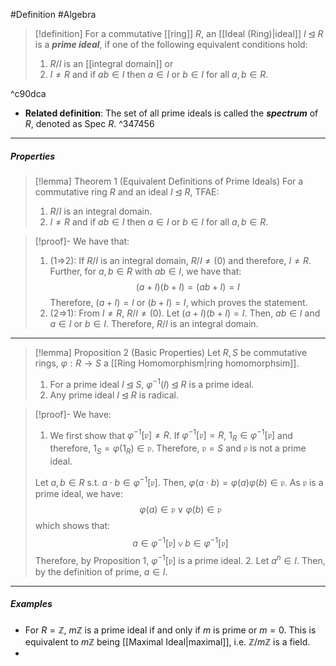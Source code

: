 #Definition #Algebra

> [!definition]
> For a commutative [[ring]] $R$, an [[Ideal (Ring)|ideal]] $I\unlhd  R$ is a ***prime ideal***, if one of the following equivalent conditions hold:
> 1. $R / I$ is an [[integral domain]] or
> 2. $I\neq R$ and if $ab\in I$ then $a\in I$ or $b\in I$ for all $a,b\in R$.

^c90dca

- **Related definition**: The set of all prime ideals is called the ***spectrum*** of $R$, denoted as $\text{Spec } R$. ^347456
---
##### Properties
> [!lemma] Theorem 1 (Equivalent Definitions of Prime Ideals)
> For a commutative ring $R$ and an ideal $I\unlhd R$, TFAE:
> 1. $R / I$ is an integral domain.
> 2. $I\neq R$ and if $ab\in I$ then $a\in I$ or $b\in I$ for all $a,b\in R$.

> [!proof]-
> We have that:
> 1. (1=>2): If $R / I$ is an integral domain, $R / I\neq(0)$ and therefore, $I \neq R$. Further, for $a,b\in R$ with $ab\in I$, we have that: $$(a+I)(b+I)=(ab+I)=I$$Therefore, $(a+I)=I$ or $(b+I)=I$, which proves the statement.
> 2. (2=>1): From $I\neq R$, $R / I\neq(0)$. Let $(a+I)(b+I)=I$. Then, $ab\in I$ and $a\in I$ or $b\in I$. Therefore, $R / I$ is an integral domain.
---
> [!lemma] Proposition 2 (Basic Properties)
> Let $R,S$ be commutative rings, $\varphi:R\to S$ a [[Ring Homomorphism|ring homomorphsim]].
> 1. For a prime ideal $I\unlhd S$, $\varphi ^{-1}(I)\unlhd R$ is a prime ideal.
> 2. Any prime ideal $I\unlhd R$ is radical. 

> [!proof]-
> We have:
> 1. We first show that $\varphi ^{-1}[\mathfrak{p}]\neq R$. If $\varphi ^{-1}[\mathfrak{p}]=R$, $1_{R}\in \varphi ^{-1}[\mathfrak{p}]$ and therefore, $1_{S}=\varphi(1_{R})\in \mathfrak{p}$. Therefore, $\mathfrak{p}=S$ and $\mathfrak{p}$ is not a prime ideal.
> 
> 	Let $a,b\in R$ s.t. $a\cdot b\in \varphi ^{-1}[\mathfrak{p}]$. Then, $\varphi(a\cdot b)=\varphi(a)\varphi(b)\in \mathfrak{p}$. As $\mathfrak{p}$ is a prime ideal, we have: $$\varphi(a)\in \mathfrak{p}\lor \varphi(b)\in \mathfrak{p}$$which shows that: $$a\in \varphi ^{-1}[\mathfrak{p}]\lor b\in \varphi ^{-1}[\mathfrak{p}]$$Therefore, by Proposition 1, $\varphi ^{-1}[\mathfrak{p}]$ is a prime ideal.
> 2. Let $a^n\in I$. Then, by the definition of prime, $a\in I$. 
---
##### Examples
- For $R = \mathbb{Z}$, $m\mathbb{Z}$ is a prime ideal if and only if $m$ is prime or $m=0$. This is equivalent to $m\mathbb{Z}$ being [[Maximal Ideal|maximal]], i.e. $\mathbb{Z} / m\mathbb{Z}$ is a field.
- 